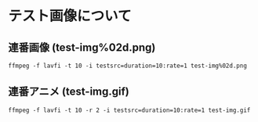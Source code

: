 # テスト画像について

## 連番画像 (test-img%02d.png)

```
ffmpeg -f lavfi -t 10 -i testsrc=duration=10:rate=1 test-img%02d.png
```

## 連番アニメ (test-img.gif)

```
ffmpeg -f lavfi -t 10 -r 2 -i testsrc=duration=10:rate=1 test-img.gif
```

